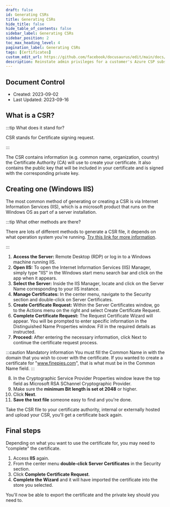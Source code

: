 ```yaml
---
draft: false
id: Generating CSRs
title: Generating CSRs
hide_title: false
hide_table_of_contents: false
sidebar_label: Generating CSRs
sidebar_position: 2
toc_max_heading_level: 4 
pagination_label: Generating CSRs
tags: [Certificates]
custom_edit_url: https://github.com/facebook/docusaurus/edit/main/docs/api-doc-markdown.md
description: Reinstate admin privileges for a customer's Azure CSP subscriptions.
---
```


## Document Control

- Created: 2023-09-02
- Last Updated: 2023-09-16

## What is a CSR?

:::tip What does it stand for?

CSR stands for Certificate signing request.

:::

The CSR contains information (e.g. common name, organization, country) the Certificate Authority (CA) will use to create your certificate. It also contains the public key that will be included in your certificate and is signed with the corresponding private key.

## Creating one (Windows IIS)

The most common method of generating or creating a CSR is via Internet Information Services (IIS), which is a microsoft product that runs on the Windows OS as part of a server installation.

:::tip What other methods are there?

There are lots of different methods to generate a CSR file, it depends on what operation system you're running. [Try this link for more information](https://support.globalsign.com/ssl/ssl-certificates-installation/certificate-signing-request-csr-overview).

:::

1. **Access the Server:** Remote Desktop (RDP) or log in to a Windows machine running IIS.
2. **Open IIS:** To open the Internet Information Services (IIS) Manager, simply type "IIS" in the Windows start menu search bar and click on the app when it appears.
3. **Select the Server:** Inside the IIS Manager, locate and click on the Server Name corresponding to your IIS instance.
4. **Manage Certificates:** In the center menu, navigate to the Security section and double-click on Server Certificates.
5. **Create Certificate Request:** Within the Server Certificates window, go to the Actions menu on the right and select Create Certificate Request.
6. **Complete Certificate Request:** The Request Certificate Wizard will appear. You will be prompted to enter specific information in the Distinguished Name Properties window. Fill in the required details as instructed.
7. **Proceed:** After entering the necessary information, click Next to continue the certificate request process.

:::caution Mandatory information
You must fill the Common Name in with the domain that you wish to cover with the certificate. If you wanted to create a certificate for "www.finepies.com", that is what must be in the Common Name field.
:::

8. In the Cryptographic Service Provider Properties window leave the top field as Microsoft RSA SChannel Cryptographic Provider.
9. Make sure the **minimum Bit length is set ot 2048** or higher.
10. Click **Next**.
11. **Save the text file** someone easy to find and you're done.

Take the CSR file to your certificate authority, internal or externally hosted and upload your CSR, you'll get a certificate back again.

## Final steps

Depending on what you want to use the certificate for, you may need to "complete" the certificate.

1. Access **IIS** again.
2. From the center menu **double-click Server Certificates** in the Security section.
3. Click **Complete Certificate Request**.
4. **Complete the Wizard** and it will have imported the certificate into the store you selected.

You'll now be able to export the certificate and the private key should you need to.
